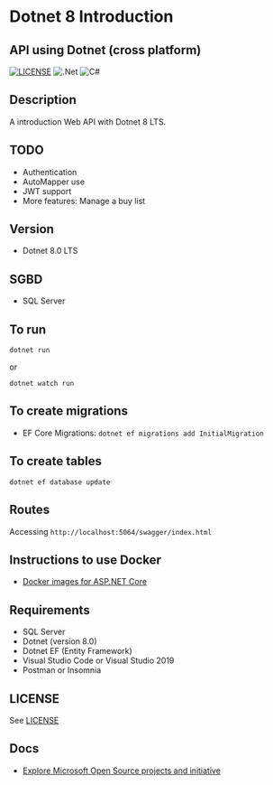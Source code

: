 # Dotnet 8 Introduction

## API using Dotnet (cross platform)

[![LICENSE](https://img.shields.io/github/license/vitorserrano/task-manager?color=7159C1)](LICENSE.md)
![.Net](https://img.shields.io/badge/.NET-5C2D91?style=for-the-badge&logo=.net&logoColor=white)
![C#](https://img.shields.io/badge/c%23-%23239120.svg?style=for-the-badge&logo=c-sharp&logoColor=white)

## Description

A introduction Web API with Dotnet 8 LTS.

## TODO

- Authentication
- AutoMapper use
- JWT support
- More features: Manage a buy list

## Version

- Dotnet 8.0 LTS

## SGBD

- SQL Server

## To run

`dotnet run`

or

`dotnet watch run`

## To create migrations

- EF Core Migrations: `dotnet ef migrations add InitialMigration`

## To create tables

`dotnet ef database update`

## Routes

Accessing `http://localhost:5064/swagger/index.html`

## Instructions to use Docker

- [Docker images for ASP.NET Core](https://docs.microsoft.com/en-us/aspnet/core/host-and-deploy/docker/building-net-docker-images?view=aspnetcore-8.0)

## Requirements

- SQL Server
- Dotnet (version 8.0)
- Dotnet EF (Entity Framework)
- Visual Studio Code or Visual Studio 2019
- Postman or Insomnia

## LICENSE

See [LICENSE](LICENSE.md)

## Docs

- [Explore Microsoft Open Source projects and initiative](https://opensource.microsoft.com/)
